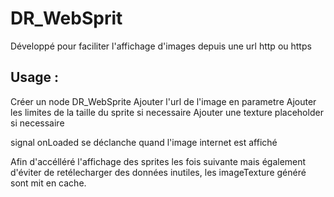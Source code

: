 # DR_WebSprit 
Développé pour faciliter l'affichage d'images depuis une url http ou https

## Usage :
Créer un node DR_WebSprite
Ajouter l'url de l'image en parametre
Ajouter les limites de la taille du sprite si necessaire
Ajouter une texture placeholder si necessaire

signal onLoaded se déclanche quand l'image internet est affiché

Afin d'accélléré l'affichage des sprites les fois suivante mais également d'éviter de retélecharger des données inutiles, les imageTexture
généré sont mit en cache.
